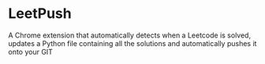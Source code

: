# LeetPush
A Chrome extension that automatically detects when a Leetcode is solved, updates a Python file containing all the solutions and automatically pushes it onto your GIT
